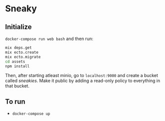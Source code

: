 # Sneaky

## Initialize

 `docker-compose run web bash` and then run:
 ```bash
mix deps.get
mix ecto.create
mix ecto.migrate
cd assets
npm install
 ```
 
 Then, after starting atleast minio, go to `localhost:9000` and create a bucket called _sneakies_.
 Make it public by adding a read-only policy to everything in that bucket.

## To run
  * `docker-compose up`

